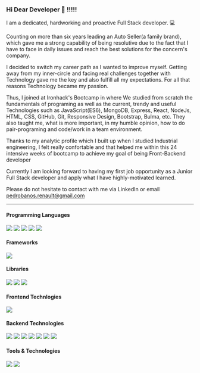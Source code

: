 ### Hi Dear Developer 👋 !!!!!


I am a dedicated, hardworking and proactive Full Stack developer. 💻 <br/>

Counting on more than  six years leading an Auto Seller(a family brand), which gave me a strong capability of being resolutive due to the fact that I have to face in daily issues and reach the best solutions for the concern's company. 

I decided to switch my career path as I wanted to improve myself. 
Getting away from my inner-circle and facing real challenges together with Technology gave me the key and also fulfill all my expectations.
For all that reasons Technology became my passion. 

Thus, I joined at Ironhack's Bootcamp in where We studied from scratch the fundamentals of programing as well as the current, trendy and useful Technologies such as JavaScript(ES6), MongoDB, Express, React, NodeJs, HTML, CSS, GitHub, Git, Responsive Design, Bootstrap, Bulma, etc.
They also taught me, what is more important, in my humble opinion, how to do pair-programing and code/work in a team environment.

Thanks to my analytic profile which I built up when I studied Industrial engineering, I felt really confortable and that helped me within this 24 intensive weeks of bootcamp to achieve my goal of being Front-Backend developer

Currently I am looking forward to having my first job opportunity as a Junior Full Stack developer and apply what I have highly-motivated learned. 

Please do not hesitate to contact with me via LinkedIn or email pedrobanos.renault@gmail.com
___

<h4>Programming Languages</h4>
<p>
  <img src="https://img.shields.io/badge/JavaScript-F7DF1E?style=plastic&logo=javascript&logoColor=black">
  <img src="https://img.shields.io/badge/HTML5-E34F26?style=plastic&logo=html5&logoColor=white">
  <img src="https://img.shields.io/badge/CSS3-1572B6?style=plastic&logo=css3&logoColor=white">
  <img src="https://img.shields.io/badge/typescript-%23007ACC.svg?style=plastic&logo=typescript&logoColor=white">
  <img src="https://img.shields.io/badge/csharp-%808000.svg?style=plastic&logo=csharp&logoColor=white">
 </p>
 
 <h4>Frameworks</h4>
 <p>
  <img src="https://img.shields.io/badge/.NetCore-800080?style=plastic&logo=dotnet&logoColor=white">
  </p>
 
 
  <h4>Libraries</h4>
<p>
 <img src="https://img.shields.io/badge/SASS-hotpink.svg?style=plastic&logo=SASS&logoColor=white">
 <img src="https://img.shields.io/badge/JWT-black?style=plastic&logo=JSON%20web%20tokens">
 <img src="  https://img.shields.io/badge/jQUERY-black?style=plastic&logo=jquery&logoColor=blue">
</p>

<h4>Frontend Technlogies</h4>
<p><img src="https://img.shields.io/badge/React-20232A?style=plastic&logo=react&logoColor=61DAFB"></p>
   
<h4>Backend Technologies</h4>
</h3> 
<p>
  <img src="https://img.shields.io/badge/Node.js-339933?style=plastic&logo=nodedotjs&logoColor=white">
  <img src="https://img.shields.io/badge/Express.js-000000?style=plastic&logo=express&logoColor=white">
  <img src="https://img.shields.io/badge/MongoDB-white?style=for-the-badge&logo=mongodb&logoColor=4EA94B">
  <img src="https://img.shields.io/badge/Mongoose-00C58E?style=plastic">
  <img src="https://img.shields.io/badge/next.js-000000?style=plastic&logo=nextdotjs&logoColor=white">
  <img src="https://img.shields.io/badge/Firebase-039BE5?style=plastic&logo=Firebase&logoColor=white">
  <img src="https://img.shields.io/badge/GraphQL-hotpink.svg?style=plastic&logo=GRAPHQL&logoColor=white">
</p>


<h4>Tools & Technologies</h4>
<p>
  <img src="https://img.shields.io/badge/Git-F05032?style=plastic&logo=git&logoColor=white">
  <img src="https://img.shields.io/badge/GitHub-100000?style=plastic&logo=github&logoColor=white">
</p>

